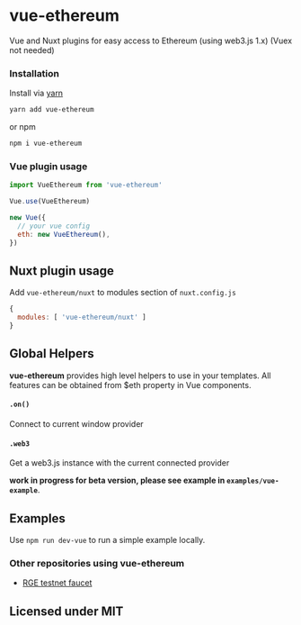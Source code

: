 
# vue-ethereum

Vue and Nuxt plugins for easy access to Ethereum (using web3.js 1.x) (Vuex not needed)


### Installation

Install via [yarn](https://github.com/yarnpkg/yarn)

```bash
yarn add vue-ethereum
```

or npm

```bash
npm i vue-ethereum
```


### Vue plugin usage

```js
import VueEthereum from 'vue-ethereum'

Vue.use(VueEthereum)

new Vue({
  // your vue config
  eth: new VueEthereum(),
})
```

## Nuxt plugin usage

Add `vue-ethereum/nuxt` to modules section of `nuxt.config.js`

```js
{
  modules: [ 'vue-ethereum/nuxt' ]
}
```

## Global Helpers

**vue-ethereum** provides high level helpers to use in your templates.
All features can be obtained from $eth property in Vue components.

#### `.on()`

Connect to current window provider

#### `.web3`

Get a web3.js instance with the current connected provider

**work in progress for beta version, please see example in `examples/vue-example`**.


## Examples

Use `npm run dev-vue` to run a simple example locally.

### Other repositories using vue-ethereum

* [RGE testnet faucet](TheRougeProject/rge-faucet.git)


## Licensed under MIT
